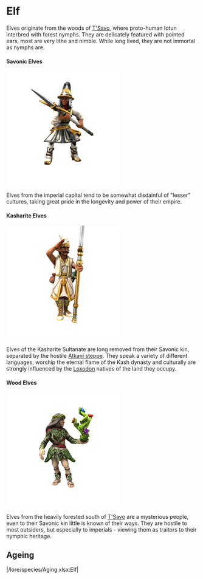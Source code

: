 # Elf

Elves originate from the woods of [T'Savo](/places/tsavo), where proto-human Iotun interbred with forest nymphs. They are delicately featured with pointed ears, most are very lithe and nimble. While long lived, they are not immortal as nymphs are.

#### Savonic Elves
![](elf-tsavo.png)

Elves from the imperial capital tend to be somewhat disdainful of "lesser" cultures, taking great pride in the longevity and power of their empire.

#### Kasharite Elves
![](elf-kashar.png)

Elves of the Kasharite Sultanate are long removed from their Savonic kin, separated by the hostile [Atkani steppe](/places/Ordo_Atkan/). They speak a variety of different languages, worship the eternal flame of the Kash dynasty and culturally are strongly influenced by the [Loxodon](/lore/species/loxodon) natives of the land they occupy.

#### Wood Elves
![](elf-woods.png)

Elves from the heavily forested south of [T'Savo](/places/tsavo) are a mysterious people, even to their Savonic kin little is known of their ways. They are hostile to most outsiders, but especially to imperials - viewing them as traitors to their nymphic heritage.

## Ageing
|/lore/species/Aging.xlsx:Elf|